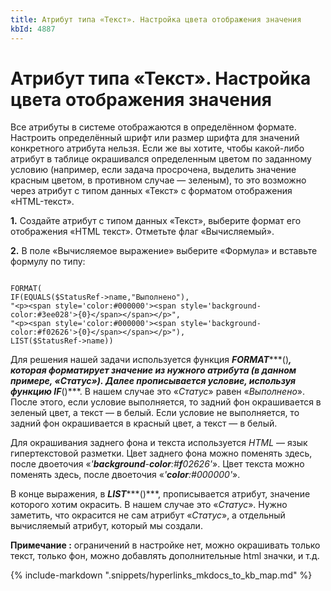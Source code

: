 ```yaml
---
title: Атрибут типа «Текст». Настройка цвета отображения значения
kbId: 4887
---
```


# Атрибут типа «Текст». Настройка цвета отображения значения

Все атрибуты в системе отображаются в определённом формате. Настроить определённый шрифт или размер шрифта для значений конкретного атрибута нельзя. Если же вы хотите, чтобы какой-либо атрибут в таблице окрашивался определенным цветом по заданному условию (например, если задача просрочена, выделить значение красным цветом, в противном случае — зеленым), то это возможно через атрибут с типом данных «Текст» с форматом отображения «HTML-текст».

**1.** Создайте атрибут с типом данных «Текст», выберите формат его отображения «HTML текст». Отметьте флаг «Вычисляемый».

**2.** В поле «Вычисляемое выражение» выберите «Формула» и вставьте формулу по типу:

```

FORMAT(
IF(EQUALS($StatusRef->name,"Выполнено"),
"<p><span style='color:#000000'><span style='background-color:#3ee028'>{0}</span></span></p>",
"<p><span style='color:#000000'><span style='background-color:#f02626'>{0}</span></span></p>"),
LIST($StatusRef->name))

```

Для решения нашей задачи используется функция ***FORMAT******()***, которая форматирует значение из нужного атрибута (в данном примере, «*Статус*»). Далее прописывается условие, используя функцию ***IF******()***. В нашем случае это «*Статус*» равен «*Выполнено*». После этого, если условие выполняется, то задний фон окрашивается в зеленый цвет, а текст — в белый. Если условие не выполняется, то задний фон окрашивается в красный цвет, а текст — в белый.

Для окрашивания заднего фона и текста используется *HTML* — язык гипертекстовой разметки. Цвет заднего фона можно поменять здесь, после двоеточия «*'**background**-**color**:#**f**02626'*». Цвет текста можно поменять здесь, после двоеточия «*'**color**:#000000'*».

В конце выражения, в ***LIST******()***, прописывается атрибут, значение которого хотим окрасить. В нашем случае это «*Статус*». Нужно заметить, что окрасится не сам атрибут «*Статус*», а отдельный вычисляемый атрибут, который мы создали.

**Примечание :** ограничений в настройке нет, можно окрашивать только текст, только фон, можно добавлять дополнительные html значки, и т.д.

{% include-markdown ".snippets/hyperlinks_mkdocs_to_kb_map.md" %}
